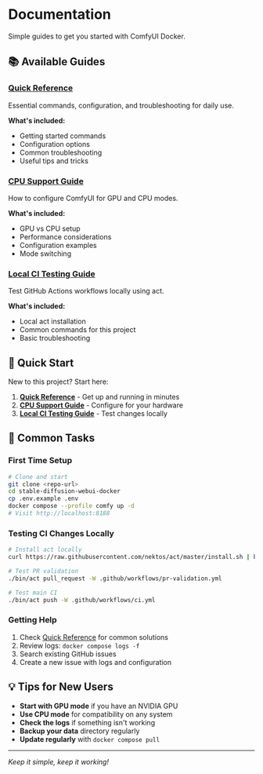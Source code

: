 # Documentation

Simple guides to get you started with ComfyUI Docker.

## 📚 Available Guides

### [Quick Reference](QUICK_REFERENCE.md)
Essential commands, configuration, and troubleshooting for daily use.

**What's included:**
- Getting started commands
- Configuration options
- Common troubleshooting
- Useful tips and tricks

### [CPU Support Guide](CPU_SUPPORT.md)
How to configure ComfyUI for GPU and CPU modes.

**What's included:**
- GPU vs CPU setup
- Performance considerations
- Configuration examples
- Mode switching

### [Local CI Testing Guide](LOCAL_CI_TESTING.md)
Test GitHub Actions workflows locally using act.

**What's included:**
- Local act installation
- Common commands for this project
- Basic troubleshooting

## 🚀 Quick Start

New to this project? Start here:

1. **[Quick Reference](QUICK_REFERENCE.md)** - Get up and running in minutes
2. **[CPU Support Guide](CPU_SUPPORT.md)** - Configure for your hardware
3. **[Local CI Testing Guide](LOCAL_CI_TESTING.md)** - Test changes locally

## 🎯 Common Tasks

### First Time Setup
```bash
# Clone and start
git clone <repo-url>
cd stable-diffusion-webui-docker
cp .env.example .env
docker compose --profile comfy up -d
# Visit http://localhost:8188
```

### Testing CI Changes Locally
```bash
# Install act locally
curl https://raw.githubusercontent.com/nektos/act/master/install.sh | bash

# Test PR validation
./bin/act pull_request -W .github/workflows/pr-validation.yml

# Test main CI
./bin/act push -W .github/workflows/ci.yml
```

### Getting Help
1. Check [Quick Reference](QUICK_REFERENCE.md) for common solutions
2. Review logs: `docker compose logs -f`
3. Search existing GitHub issues
4. Create a new issue with logs and configuration

## 💡 Tips for New Users

- **Start with GPU mode** if you have an NVIDIA GPU
- **Use CPU mode** for compatibility on any system
- **Check the logs** if something isn't working
- **Backup your data** directory regularly
- **Update regularly** with `docker compose pull`

---

*Keep it simple, keep it working!*
